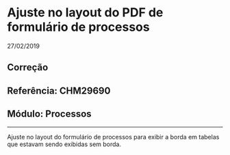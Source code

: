 # Ajuste no layout do PDF de formulário de processos
27/02/2019
## Correção
## Referência: CHM29690
## Módulo: Processos
***

Ajuste no layout do formulário de processos para exibir a borda em tabelas que estavam sendo exibidas sem borda.